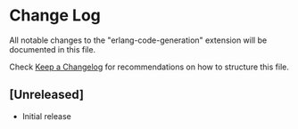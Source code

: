 # Change Log

All notable changes to the "erlang-code-generation" extension will be documented in this file.

Check [Keep a Changelog](http://keepachangelog.com/) for recommendations on how to structure this file.

## [Unreleased]

- Initial release